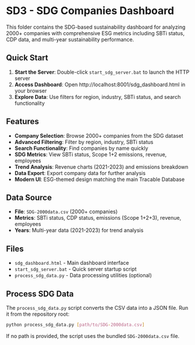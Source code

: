 # SD3 - SDG Companies Dashboard

This folder contains the SDG-based sustainability dashboard for analyzing 2000+ companies with comprehensive ESG metrics including SBTi status, CDP data, and multi-year sustainability performance.

## Quick Start

1. **Start the Server**: Double-click `start_sdg_server.bat` to launch the HTTP server
2. **Access Dashboard**: Open http://localhost:8001/sdg_dashboard.html in your browser
3. **Explore Data**: Use filters for region, industry, SBTi status, and search functionality

## Features

- **Company Selection**: Browse 2000+ companies from the SDG dataset
- **Advanced Filtering**: Filter by region, industry, SBTi status
- **Search Functionality**: Find companies by name quickly  
- **SDG Metrics**: View SBTi status, Scope 1+2 emissions, revenue, employees
- **Trend Analysis**: Revenue charts (2021-2023) and emissions breakdown
- **Data Export**: Export company data for further analysis
- **Modern UI**: ESG-themed design matching the main Tracable Database

## Data Source

- **File**: `SDG-2000data.csv` (2000+ companies)
- **Metrics**: SBTi status, CDP status, emissions (Scope 1+2+3), revenue, employees
- **Years**: Multi-year data (2021-2023) for trend analysis

## Files

- `sdg_dashboard.html` - Main dashboard interface
- `start_sdg_server.bat` - Quick server startup script
- `process_sdg_data.py` - Data processing utilities (optional)

## Process SDG Data

The `process_sdg_data.py` script converts the CSV data into a JSON file.
Run it from the repository root:

```bash
python process_sdg_data.py [path/to/SDG-2000data.csv]
```

If no path is provided, the script uses the bundled `SDG-2000data.csv` file.
